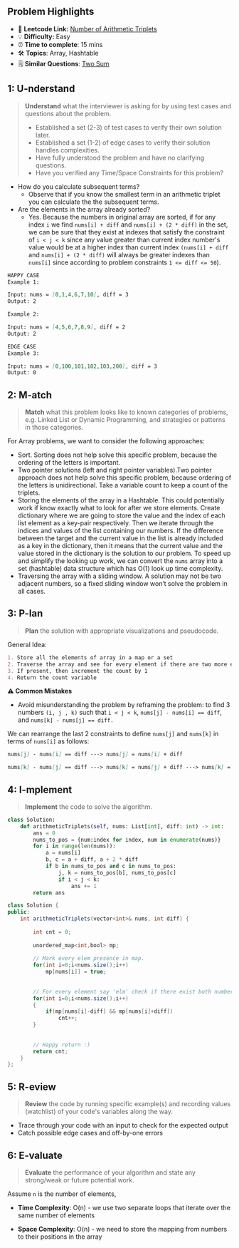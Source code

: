 ## Problem Highlights

* 🔗 **Leetcode Link:** [Number of Arithmetic Triplets](https://leetcode.com/problems/number-of-arithmetic-triplets/)
* 💡 **Difficulty:** Easy
* ⏰ **Time to complete**: 15 mins
* 🛠️ **Topics**: Array, Hashtable
* 🗒️ **Similar Questions**: [Two Sum](https://leetcode.com/problems/two-sum/)
    
## 1: U-nderstand
 
> **Understand** what the interviewer is asking for by using test cases and questions about the problem.
> 
> - Established a set (2-3) of test cases to verify their own solution later.
> - Established a set (1-2) of edge cases to verify their solution handles complexities.
> - Have fully understood the problem and have no clarifying questions.
> - Have you verified any Time/Space Constraints for this problem?

- How do you calculate subsequent terms?
  - Observe that if you know the smallest term in an arithmetic triplet you can calculate the the subsequent terms.
- Are the elements in the array already sorted?
  - Yes. Because the numbers in original array are sorted, if for any index `i` we find `nums[i] + diff` and `nums[i] + (2 * diff)` in the set, we can be sure that they exist at indexes that satisfy the constraint of `i < j < k` since any value greater than current index number's value would be at a higher index than current index `(nums[i] + diff` and `nums[i] + (2 * diff)` will always be greater indexes than `nums[i]` since according to problem constraints `1 <= diff <= 50`).
   
```markdown
HAPPY CASE
Example 1:

Input: nums = [0,1,4,6,7,10], diff = 3
Output: 2

Example 2:

Input: nums = [4,5,6,7,8,9], diff = 2
Output: 2

EDGE CASE
Example 3:

Input: nums = [0,100,101,102,103,200], diff = 3
Output: 0
```   
    
## 2: M-atch

<!-- See https://docs.google.com/document/d/1hYT1hoOJ6pFIt8A5q-PIZmYP7pB4WqlzyUJgFx9x2mY/edit#heading=h.ya2de4n4zsds for list of algorithms based on question type-->

> **Match** what this problem looks like to known categories of problems, e.g. Linked List or Dynamic Programming, and strategies or patterns in those categories.

For Array problems, we want to consider the following approaches:
* Sort. Sorting does not help solve this specific problem, because the ordering of the letters is important.
* Two pointer solutions (left and right pointer variables).Two pointer approach does not help solve this specific problem, because ordering of the letters is unidirectional. Take a variable count to keep a count of the triplets.
* Storing the elements of the array in a Hashtable. This could potentially work if know exactly what to look for after we store elements. Create dictionary where we are going to store the value and the index of each list element as a key-pair respectively. Then we iterate through the indices and values of the list containing our numbers. If the difference between the target and the current value in the list is already included as a key in the dictionary, then it means that the current value and the value stored in the dictionary is the solution to our problem. To speed up and simplify the looking up work, we can convert the `nums` array into a set (hashtable) data structure which has O(1) look up time complexity.
* Traversing the array with a sliding window. A solution may not be two adjacent numbers, so a fixed sliding window won’t solve the problem in all cases.




## 3: P-lan

> **Plan** the solution with appropriate visualizations and pseudocode.

General Idea: 

```markdown
1. Store all the elements of array in a map or a set
2. Traverse the array and see for every element if there are two more elements present in map 
3. If present, then increment the count by 1
4. Return the count variable
```

**⚠️ Common Mistakes**

* Avoid misunderstanding the problem by reframing the problem: 
to find 3 numbers `(i, j , k)` such that `i < j < k`, `nums[j] - nums[i] == diff`, and `nums[k] - nums[j] == diff.` 

We can rearrange the last 2 constraints to define `nums[j]` and `nums[k]` in terms of `nums[i]` as follows:

```markdown
nums[j] - nums[i] == diff ---> nums[j] = nums[i] + diff

nums[k] - nums[j] == diff ---> nums[k] = nums[j] + diff ---> nums[k] = (nums[i] + diff) + diff) ---> nums[k] = nums[i] + (2 * diff)
```

## 4: I-mplement

> **Implement** the code to solve the algorithm.

```python
class Solution:
    def arithmeticTriplets(self, nums: List[int], diff: int) -> int:
        ans = 0
        nums_to_pos = {num:index for index, num in enumerate(nums)}
        for i in range(len(nums)):
            a = nums[i]
            b, c = a + diff, a + 2 * diff
            if b in nums_to_pos and c in nums_to_pos:
                j, k = nums_to_pos[b], nums_to_pos[c]
                if i < j < k:
                    ans += 1
        return ans
```

```java
class Solution {
public:
    int arithmeticTriplets(vector<int>& nums, int diff) {
        
        int cnt = 0;
        
        unordered_map<int,bool> mp;
        
        // Mark every elem presence in map.
        for(int i=0;i<nums.size();i++)
            mp[nums[i]] = true;
        
        
        // For every element say 'elm' check if there exist both numbers, (elm + diff) and (elm - diff) inside map. If yes then increment cnt
        for(int i=0;i<nums.size();i++)
        {
            if(mp[nums[i]-diff] && mp[nums[i]+diff])
                cnt++;
        }
        
		
		// Happy return :)
        return cnt;
    }
};
```
    
## 5: R-eview

> **Review** the code by running specific example(s) and recording values (watchlist) of your code's variables along the way.

- Trace through your code with an input to check for the expected output
- Catch possible edge cases and off-by-one errors

## 6: E-valuate

> **Evaluate** the performance of your algorithm and state any strong/weak or future potential work.

Assume `n` is the number of elements, 

* **Time Complexity**: O(n) - we use two separate loops that iterate over the same number of elements

* **Space Complexity**: O(n) - we need to store the mapping from numbers to their positions in the array